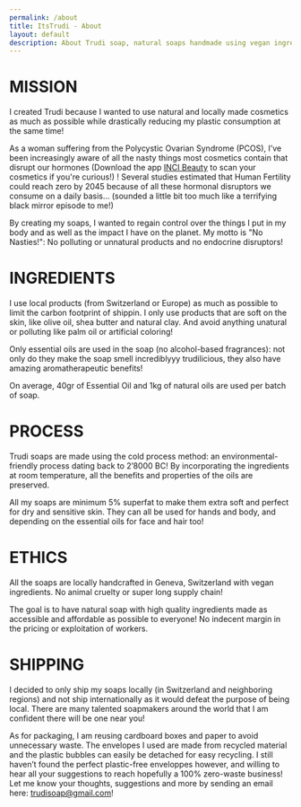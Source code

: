 ```yaml
---
permalink: /about
title: ItsTrudi - About
layout: default
description: About Trudi soap, natural soaps handmade using vegan ingredients in Geneva, Switzerland.
---
```

<div class="flex justify-center">
<div class="flex-col p-5 mx-auto max-w-6xl mx-5 md:mx-20">
    <div class="bg-gradient-to-r from-indigo-400 to-pink-400 rounded-2xl text-white p-8 text-center mt-5">
        <h1 class="text-3xl mb-3">MISSION</h1>
        <p class="text-lg">I created Trudi because I wanted to use natural and locally made cosmetics as much as possible while drastically reducing my plastic consumption at the same time!</p>
        <p class="text-lg">As a woman suffering from the Polycystic Ovarian Syndrome (PCOS), I’ve been increasingly aware of all the nasty things most cosmetics contain that disrupt our hormones (Download the app <a href="https://incibeauty.com/" class="font-bold underline">INCI Beauty</a> to scan your cosmetics if you're curious!) ! Several studies estimated that Human Fertility could reach zero by 2045 because of all these hormonal disruptors we consume on a daily basis… (sounded a little bit too much like a terrifying black mirror episode to me!) </p>
        <p class="text-lg"> By creating my soaps, I wanted to regain control over the things I put in my body and as well as the impact I have on the planet. My motto is "No Nasties!":  No polluting or unnatural products and no endocrine disruptors!</p>
    </div>
    <div class="bg-gradient-to-r from-green-400 to-blue-400 rounded-2xl text-white p-8 text-center mt-5">
        <h1 class="text-3xl mb-3">INGREDIENTS</h1>
        <p class="text-lg">I use local products (from Switzerland or Europe) as much as possible to limit the carbon footprint of shippin. I only use products that are soft on the skin, like olive oil, shea butter and natural clay. And avoid anything unatural or polluting like palm oil or artificial coloring!</p>
        <p class="text-lg">Only essential oils are used in the soap (no alcohol-based fragrances): not only do they make the soap smell incrediblyyy trudilicious,  they also have amazing aromatherapeutic benefits! </p>
        <p class="text-lg">On average, 40gr of Essential Oil and 1kg of natural oils are used per batch of soap.</p>
    </div>
    <div class="bg-gradient-to-r from-yellow-300 to-green-400 rounded-2xl text-white p-8 text-center mt-5">
        <h1 class="text-3xl mb-3">PROCESS</h1>
        <p class="text-lg">Trudi soaps are made using the cold process method: an environmental-friendly process dating back to 2’8000 BC!  By incorporating the ingredients at room temperature, all the benefits and properties of the oils are preserved.</p>
        <p class="text-lg">All my soaps are minimum 5% superfat to make them extra soft and perfect for dry and sensitive skin. They can all be used for hands and body, and depending on the essential oils for face and hair too!</p>
    </div>
    <div class="bg-gradient-to-r from-blue-400 to-purple-400 rounded-2xl text-white p-8 text-center mt-5">
        <h1 class="text-3xl mb-3">ETHICS</h1>
        <p class="text-lg">All the soaps are locally handcrafted in Geneva, Switzerland with vegan ingredients. No animal cruelty or super long supply chain!</p>
        <p class="text-lg">The goal is to have natural soap with high quality ingredients made as accessible and affordable as possible to everyone! No indecent margin in the pricing or exploitation of workers.</p>
    </div>
    <div class="bg-gradient-to-r from-red-300 to-yellow-300 rounded-2xl text-white p-8 text-center mt-5">
        <h1 class="text-3xl mb-3">SHIPPING</h1>
        <p class="text-lg">I decided to only ship my soaps locally (in Switzerland and neighboring regions) and not ship internationally as it would defeat the purpose of being local. There are many talented soapmakers around the world that I am confident there will be one near you!</p>
        <p class="text-lg">As for packaging, I am reusing cardboard boxes and paper to avoid unnecessary waste. The envelopes I used are made from recycled material and the plastic bubbles can easily be detached for easy recycling. I still haven’t found the perfect plastic-free enveloppes however, and willing to hear all your suggestions to reach hopefully a 100% zero-waste business! Let me know your thoughts, suggestions and more by sending an email here: <a href="mailto:trudisoap@gmail.com" class="text-bold underline">trudisoap@gmail.com</a>!</p>
    </div>
</div>
</div>
